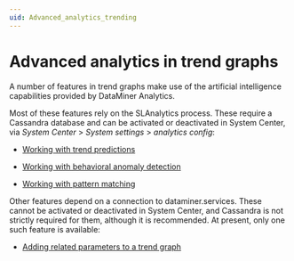```yaml
---
uid: Advanced_analytics_trending
---
```


# Advanced analytics in trend graphs

A number of features in trend graphs make use of the artificial intelligence capabilities provided by DataMiner Analytics.

Most of these features rely on the SLAnalytics process. These require a Cassandra database and can be activated or deactivated in System Center, via *System Center* > *System settings* > *analytics config*:

- [Working with trend predictions](xref:Working_with_trend_predictions)

- [Working with behavioral anomaly detection](xref:Working_with_behavioral_anomaly_detection)

- [Working with pattern matching](xref:Working_with_pattern_matching)

Other features depend on a connection to dataminer.services. These cannot be activated or deactivated in System Center, and Cassandra is not strictly required for them, although it is recommended. At present, only one such feature is available:

- [Adding related parameters to a trend graph](xref:Adding_related_parameters_to_a_trend_graph)
